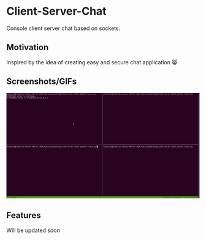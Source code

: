 # Client-Server-Chat

Console client server chat based on sockets.

## Motivation

Inspired by the idea of creating easy and secure chat application 😸

## Screenshots/GIFs

![](tmux_record.gif)

## Features

Will be updated soon

